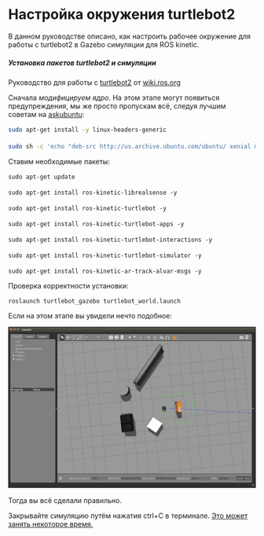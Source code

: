 # Настройка окружения turtlebot2
В данном руководстве описано, как настроить рабочее окружение для работы с turtlebot2 в Gazebo симуляции для ROS kinetic. 

##### Установка пакетов turtlebot2 и симуляции

Руководство для работы с [turtlebot2](http://wiki.ros.org/turtlebot/Tutorials/indigo) от [wiki.ros.org](http://wiki.ros.org)

Сначала *модифицируем ядро*. На этом этапе могут появиться предупреждения, мы же просто пропускам всё, следуя лучшим советам на [askubuntu](https://askubuntu.com/questions/1162356/failed-to-fix-broken-packages-in-ubuntu-16-04):

```bash
sudo apt-get install -y linux-headers-generic

sudo sh -c 'echo "deb-src http://us.archive.ubuntu.com/ubuntu/ xenial main restricted deb-src http://us.archive.ubuntu.com/ubuntu/ xenial-updates main restricted deb-src http://us.archive.ubuntu.com/ubuntu/xenial-backports main restricted universe multiverse deb-src http://security.ubuntu.com/ubuntu xenial-security main restricted" > \/etc/apt/sources.list.d/official-source-repositories.list'
```

Ставим необходимые пакеты:

```
sudo apt-get update

sudo apt-get install ros-kinetic-librealsense -y

sudo apt-get install ros-kinetic-turtlebot -y

sudo apt-get install ros-kinetic-turtlebot-apps -y

sudo apt-get install ros-kinetic-turtlebot-interactions -y

sudo apt-get install ros-kinetic-turtlebot-simulator -y

sudo apt-get install ros-kinetic-ar-track-alvar-msgs -y
```

Проверка корректности установки:

```bash
roslaunch turtlebot_gazebo turtlebot_world.launch
```

Если на этом этапе вы увидели нечто подобное:

![img](../images/B08463_03_02.jpg)

Тогда вы всё сделали правильно.

Закрывайте симуляцию путём нажатия ctrl+C в терминале. <u>Это может занять некоторое время.</u>
